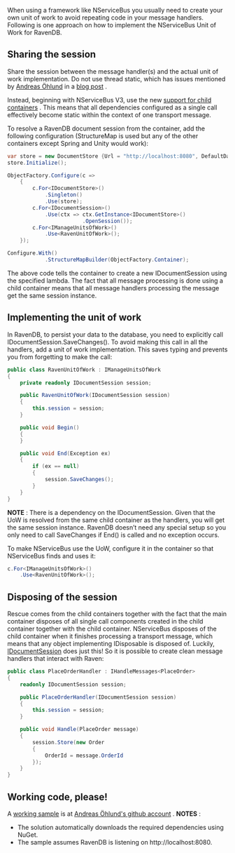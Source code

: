 <!--
title: "Unit of Work Implementation For RavenDB"
tags: ""
summary: "<p>When using a framework like NServiceBus you usually need to create your own unit of work to avoid repeating code in your message handlers. Following is one approach on how to implement the NServiceBus Unit of Work for RavenDB.</p>
<h2>Sharing the session</h2>
"
-->

When using a framework like NServiceBus you usually need to create your own unit of work to avoid repeating code in your message handlers. Following is one approach on how to implement the NServiceBus Unit of Work for RavenDB.

Sharing the session
-------------------

Share the session between the message handler(s) and the actual unit of work implementation. Do not use thread static, which has issues mentioned by [Andreas Öhlund](http://andreasohlund.net/) in a [blog post](http://andreasohlund.net/2010/03/25/thread-static-caching-in-nservicebus/)
.

Instead, beginning with NServiceBus V3, use the new [support for child containers](nservicebus-support-for-child-containers.md) . This means that all dependencies configured as a single call effectively become static within the context of one transport message.

To resolve a RavenDB document session from the container, add the following configuration (StructureMap is used but any of the other containers except Spring and Unity would work):


```C#
var store = new DocumentStore {Url = "http://localhost:8080", DefaultDatabase = "MyDatabase"};
store.Initialize();

ObjectFactory.Configure(c =>
    {
        c.For<IDocumentStore>()
            .Singleton()
            .Use(store);
        c.For<IDocumentSession>()
            .Use(ctx => ctx.GetInstance<IDocumentStore>()
                        .OpenSession());
        c.For<IManageUnitsOfWork>()
            .Use<RavenUnitOfWork>();
    });

Configure.With()
            .StructureMapBuilder(ObjectFactory.Container);
```

 The above code tells the container to create a new IDocumentSession using the specified lambda. The fact that all message processing is done using a child container means that all message handlers processing the message get the same session instance.

Implementing the unit of work
-----------------------------

In RavenDB, to persist your data to the database, you need to explicitly call IDocumentSession.SaveChanges(). To avoid making this call in all the handlers, add a unit of work implementation. This saves typing and prevents you from forgetting to make the call:


```C#
public class RavenUnitOfWork : IManageUnitsOfWork
{
    private readonly IDocumentSession session;

    public RavenUnitOfWork(IDocumentSession session)
    {
        this.session = session;
    }

    public void Begin()
    {
    }

    public void End(Exception ex)
    {
        if (ex == null)
        {
            session.SaveChanges();
        }
    }
}
```


**NOTE** : There is a dependency on the IDocumentSession. Given that the UoW is resolved from the same child container as the handlers, you will get the same session instance. RavenDB doesn’t need any special setup so you only need to call SaveChanges if End() is called and no exception occurs.

To make NServiceBus use the UoW, configure it in the container so that NServiceBus finds and uses it:


```C#
c.For<IManageUnitsOfWork>()
    .Use<RavenUnitOfWork>();
```

 Disposing of the session
------------------------

Rescue comes from the child containers together with the fact that the main container disposes of all single call components created in the child container together with the child container. NServiceBus disposes of the child container when it finishes processing a transport message, which means that any object implementing IDisposable is disposed of. Luckily,
[IDocumentSession](https://github.com/ravendb/ravendb/blob/master/Raven.Client.Lightweight/IDocumentSession.cs) does just this! So it is possible to create clean message handlers that interact with Raven:


```C#
public class PlaceOrderHandler : IHandleMessages<PlaceOrder>
{
    readonly IDocumentSession session;

    public PlaceOrderHandler(IDocumentSession session)
    {
        this.session = session;
    }

    public void Handle(PlaceOrder message)
    {
        session.Store(new Order
        {
            OrderId = message.OrderId
        });
    }
}
```

 Working code, please!
---------------------

A [working sample](https://github.com/andreasohlund/Blog/tree/master/RavenUnitOfWork) is at [Andreas Öhlund's github account](https://github.com/andreasohlund/) . **NOTES** :

-   The solution automatically downloads the required dependencies using
    NuGet.
-   The sample assumes RavenDB is listening on http://localhost:8080.


